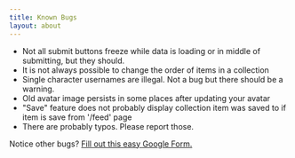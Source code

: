 ```yaml
---
title: Known Bugs
layout: about
---
```


- Not all submit buttons freeze while data is loading or in middle of submitting, but they should.
- It is not always possible to change the order of items in a collection
- Single character usernames are illegal. Not a bug but there should be a warning.
- Old avatar image persists in some places after updating your avatar
- "Save" feature does not probably display collection item was saved to if item is save from '/feed' page
- There are probably typos. Please report those.

Notice other bugs? [Fill out this easy Google Form.](https://docs.google.com/forms/d/e/1FAIpQLSfKj4FlApgfM-Kc4rYwAxNQslBMS9rk-DdfowMa5qcHlRYhew/viewform?usp=sf_link)
